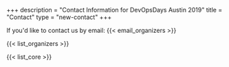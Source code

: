 +++
description = "Contact Information for DevOpsDays Austin 2019"
title = "Contact"
type = "new-contact"
+++
<style>
.card-block {
    padding: 5px;
}
</style>

If you'd like to contact us by email: {{< email_organizers >}}

{{< list_organizers >}}

{{< list_core >}}